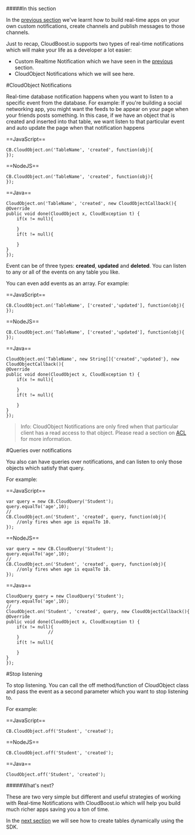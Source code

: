 #####In this section

In the [previous section](?lang=en&category=realtime&subcategory=customnotifications) we've learnt how to build real-time apps on your own custom notifications, create channels and publish messages to those channels. 

Just to recap, CloudBoost.io supports two types of real-time notifications which will make your life as a developer a lot easier:

* Custom Realtime Notification which we have seen in the [previous](?lang=en&category=realtime&subcategory=customnotifications) section.
* CloudObject Notifications which we will see here.

#CloudObject Notifications

Real-time database notification happens when you want to listen to a specific event from the database. For example: If you're building a social networking app, you might want the feeds to be appear on your page when your friends posts something. In this case, if we have an object that is created and inserted into that table, we want listen to that particular event and auto update the page when that notification happens

==JavaScript==
<span class="js-lines" data-query="create">
```
CB.CloudObject.on('TableName', 'created', function(obj){ 
});
```
</span>

==NodeJS==
<span class="nodejs-lines" data-query="create">
```
CB.CloudObject.on('TableName', 'created', function(obj){ 
});
```
</span>

==Java==
<span class="java-lines" data-query="create">
```
CloudObject.on('TableName', 'created', new CloudObjectCallback(){
@Override
public void done(CloudObject x, CloudException t) {	
	if(x != null){
	
	}
	if(t != null){
	
	}
}
});
```
</span>

Event can be of three types: **created**, **updated** and **deleted**. You can listen to any or all of the events on any table you like. 

You can even add events as an array. For example: 

==JavaScript==
<span class="js-lines" data-query="createupdate">
```
CB.CloudObject.on('TableName', ['created','updated'], function(obj){ 
});
```
</span>

==NodeJS==
<span class="nodejs-lines" data-query="createupdate">
```
CB.CloudObject.on('TableName', ['created','updated'], function(obj){ 
});
```
</span>

==Java==
<span class="java-lines" data-query="createupdate">
```
CloudObject.on('TableName', new String[]{'created','updated'}, new CloudObjectCallback(){
@Override
public void done(CloudObject x, CloudException t) {	
	if(x != null){
	
	}
	if(t != null){
	
	}
}
});
```
</span>

>Info: CloudObject Notifications are only fired when that particular client has a read access to that object. Please read a section on [ACL](?lang=en&category=security&subcategory=acl) for more information. 


#Queries over notifications 

You also can have queries over notifications, and can listen to only those objects which satisfy that query. 

For example: 

==JavaScript==
<span class="js-lines" data-query="query">
```
var query = new CB.CloudQuery('Student');
query.equalTo('age',10);
//
CB.CloudObject.on('Student', 'created', query, function(obj){ 
	//only fires when age is equalTo 10.
});
```
</span>

==NodeJS==
<span class="nodejs-lines" data-query="query">
```
var query = new CB.CloudQuery('Student');
query.equalTo('age',10);
//
CB.CloudObject.on('Student', 'created', query, function(obj){ 
	//only fires when age is equalTo 10.
});
```
</span>

==Java==
<span class="java-lines" data-query="query">
```
CloudQuery query = new CloudQuery('Student');
query.equalTo('age',10);
//
CloudObject.on('Student', 'created', query, new CloudObjectCallback(){
@Override
public void done(CloudObject x, CloudException t) {	
	if(x != null){
				//
	}
	if(t != null){
	
	}
}
});
```
</span>

#Stop listening

To stop listening. You can call the <span class="tut-snippet"> off</span> method/function of CloudObject class and pass the event as a second parameter which you want to stop listening to. 

For example: 

==JavaScript==
<span class="js-lines" data-query="off">
```
CB.CloudObject.off('Student', 'created');
```
</span>

==NodeJS==
<span class="nodejs-lines" data-query="off">
```
CB.CloudObject.off('Student', 'created');
```
</span>

==Java==
<span class="java-lines" data-query="off">
```
CloudObject.off('Student', 'created');
```
</span>

#####What's next? 

These are two very simple but different and useful strategies of working with Real-time Notifications with CloudBoost.io which will help you build much richer apps saving you a ton of time. 

In the [next section](?lang=en&category=schema&subcategory=cloudtables) we will see how to create tables dynamically using the SDK.

